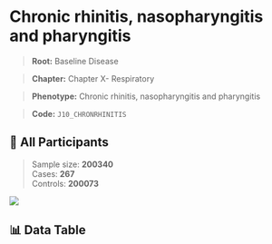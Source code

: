# Chronic rhinitis, nasopharyngitis and pharyngitis

> **Root:** Baseline Disease  

> **Chapter:** Chapter X- Respiratory  

> **Phenotype:** Chronic rhinitis, nasopharyngitis and pharyngitis  

> **Code:** `J10_CHRONRHINITIS`

## 🧪 All Participants  
> Sample size: **200340**  
> Cases: **267**  
> Controls: **200073**
<img src="/Sensitive/Figures/ALL/Baseline/J10_CHRONRHINITIS.png"/>

## 📊 Data Table
<CsvTableMRF src="/Sensitive/Data/ALL/Baseline/LG_J10_CHRONRHINITIS.csv"/>

